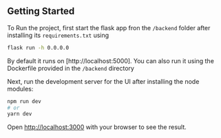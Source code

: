 
## Getting Started

To Run the project, first start the flask app fron the `/backend` folder after installing its `requirements.txt` using



```bash
flask run -h 0.0.0.0
```

By default it runs on [http://localhost:5000]. You can also run it using the Dockerfile provided in the `/backend` directory



Next, run the development server for the UI after installing the node modules:



```bash
npm run dev
# or
yarn dev
```

Open [http://localhost:3000](http://localhost:3000) with your browser to see the result.
